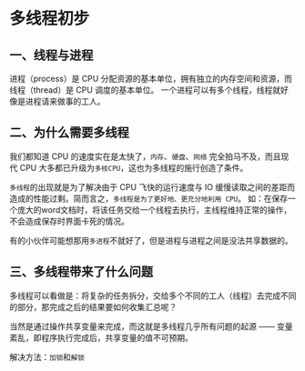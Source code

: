 # 多线程初步

## 一、线程与进程
进程（process）是 CPU 分配资源的基本单位，拥有独立的内存空间和资源，而线程（thread）是 CPU 调度的基本单位。
一个进程可以有多个线程，线程就好像是进程请来做事的工人。

## 二、为什么需要多线程
我们都知道 CPU 的速度实在是太快了，`内存`、`硬盘`、`网络` 完全拍马不及，而且现代 CPU 大多都已升级为`多核CPU`，这也为多线程的施行创造了条件。

`多线程`的出现就是为了解决由于 CPU 飞快的运行速度与 IO 缓慢读取之间的差距而造成的性能过剩。简而言之，`多线程是为了更好地、更充分地利用 CPU`。
如：在保存一个庞大的word文档时，将该任务交给一个线程去执行，主线程维持正常的操作，不会造成保存时界面卡死的情况。

有的小伙伴可能想那用`多进程`不就好了，但是进程与进程之间是没法共享数据的。

## 三、多线程带来了什么问题
多线程可以看做是：将复杂的任务拆分，交给多个不同的工人（线程）去完成不同的部分，那完成之后的结果要如何收集汇总呢？

当然是通过操作共享变量来完成，而这就是多线程几乎所有问题的起源 —— 变量紊乱，即程序执行完成后，共享变量的值不可预期。

解决方法：`加锁`和`解锁`
